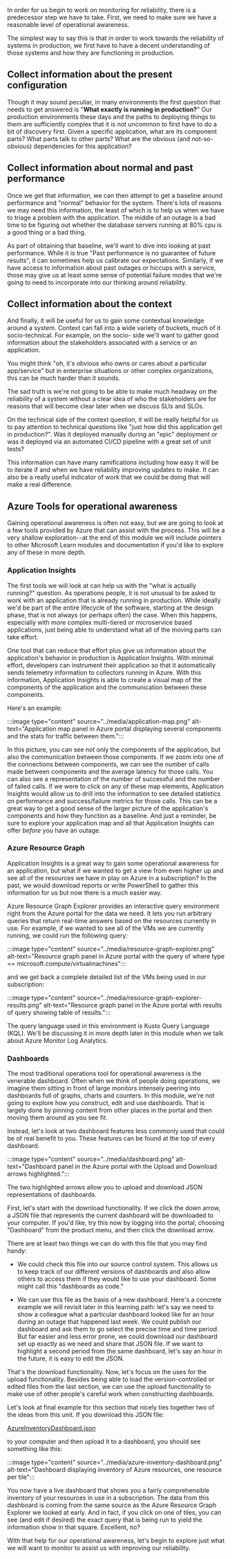 In order for us begin to work on monitoring for reliability, there is a
predecessor step we have to take. First, we need to make sure we have a
reasonable level of operational awareness.

The simplest way to say this is that in order to work towards the
reliability of systems in production, we first have to have a decent
understanding of those systems and how they are functioning in production.

## Collect information about the present configuration

Though it may sound peculiar, in many environments the first question that
needs to get answered is "**What exactly is running in production?**" Our
production environments these days and the paths to deploying things to
them are sufficiently complex that it is not uncommon to first have to do a
bit of discovery first. Given a specific application, what are its
component parts? What parts talk to other parts? What are the obvious (and
not-so-obvious) dependencies for this application?

## Collect information about normal and past performance

Once we get that information, we can then attempt to get a baseline around
performance and "normal" behavior for the system. There's lots of reasons
we may need this information, the least of which is to help us when we have
to triage a problem with the application. The middle of an outage is a bad
time to be figuring out whether the database servers running at 80% cpu is
a good thing or a bad thing.

As part of obtaining that baseline, we'll want to dive into looking at past
performance. While it is true "Past performance is no guarantee of future
results", it can sometimes help us calibrate our expectations. Similarly,
if we have access to information about past outages or hiccups with a
service, those may give us at least some sense of potential failure modes
that we're going to need to incorporate into our thinking around
reliability.

## Collect information about the context

And finally, it will be useful for us to gain some contextual knowledge
around a system. Context can fall into a wide variety of buckets, much of
it socio-technical. For example, on the socio- side we'll want to gather
good information about the stakeholders associated with a service or an
application.

You might think "oh, it's obvious who owns or cares about a particular
app/service" but in enterprise situations or other complex organizations,
this can be much harder than it sounds.

The sad truth is we're not going to be able to make much headway on the
reliability of a system without a clear idea of who the stakeholders are
for reasons that will become clear later when we discuss SLIs and SLOs.

On the technical side of the context question, it will be really helpful
for us to pay attention to technical questions like "just how did this
application get in production?". Was it deployed manually during an "epic"
deployment or was it deployed via an automated CI/CD pipeline with a great
set of unit tests?

This information can have many ramifications including how easy it will be
to iterate if and when we have reliability improving updates to make. It
can also be a really useful indicator of work that we could be doing that
will make a real difference.

## Azure Tools for operational awareness

Gaining operational awareness is often not easy, but we are going to look
at a few tools provided by Azure that can assist with the process. This
will be a very shallow exploration--at the end of this module we will
include pointers to other Microsoft Learn modules and documentation if
you'd like to explore any of these in more depth.

### Application Insights

The first tools we will look at can help us with the "what is actually
running?" question. As operations people, it is not unusual to be asked to
work with an application that is already running in production. While
ideally we'd be part of the entire lifecycle of the software, starting at
the design phase, that is not always (or perhaps often) the case. When this
happens, especially with more complex multi-tiered or microservice based
applications, just being able to understand what all of the moving parts
can take effort.

One tool that can reduce that effort plus give us information about the
application's behavior in production is Application Insights. With minimal
effort, developers can instrument their application so that it
automatically sends telemetry information to collectors running in Azure.
With this information, Application Insights is able to create a visual map
of the components of the application and the communication between these
components.

Here's an example:

:::image type="content" source="../media/application-map.png" alt-text="Application map panel in Azure portal displaying several components and the stats for traffic between them.":::

In this picture, you can see not only the components of the application,
but also the communication between those components. If we zoom into one of
the connections between components, we can see the number of calls made
between components and the average latency for those calls. You can also
see a representation of the number of successful and the number of failed
calls. If we were to click on any of these map elements, Application
Insights would allow us to drill into the information to see detailed
statistics on performance and success/failure metrics for those calls. This
can be a great way to get a good sense of the larger picture of the
application's components and how they function as a baseline. And just a
reminder, be sure to explore your application map and all that Application
Insights can offer _before_ you have an outage.

### Azure Resource Graph

Application Insights is a great way to gain some operational awareness for
an application, but what if we wanted to get a view from even higher up and
see all of the resources we have in play on Azure in a subscription? In the
past, we would download reports or write PowerShell to gather this
information for us but now there is a much easier way.

Azure Resource Graph Explorer provides an interactive query environment
right from the Azure portal for the data we need. It lets you run arbitrary
queries that return real-time answers based on the resources currently in
use. For example, if we wanted to see all of the VMs we are currently
running, we could run the following query:

:::image type="content" source="../media/resource-graph-explorer.png" alt-text="Resource graph panel in Azure portal with the query of where type == microsoft.compute/virtualmachines":::

and we get back a complete detailed list of the VMs being used in our
subscription:

:::image type="content" source="../media/resource-graph-explorer-results.png" alt-text="Resource graph panel in the Azure portal with results of query showing table of results.":::

The query language used in this environment is Kusto Query Language (KQL).
We'll be discussing it in more depth later in this module when we talk
about Azure Monitor Log Analytics.

### Dashboards

The most traditional operations tool for operational awareness is the
venerable dashboard. Often when we think of people doing operations, we
imagine them sitting in front of large monitors intensely peering into
dashboards full of graphs, charts and counters. In this module, we're not
going to explore how you construct, edit and use dashboards. That is
largely done by pinning content from other places in the portal and then
moving them around as you see fit.

Instead, let's look at two dashboard features less commonly used that could
be of real benefit to you. These features can be found at the top of every
dashboard.

:::image type="content" source="../media/dashboard.png" alt-text="Dashboard panel in the Azure portal with the Upload and Download arrows highlighted.":::

The two highlighted arrows allow you to upload and download JSON
representations of dashboards.

First, let's start with the download functionality. If we click the down
arrow, a JSON file that represents the current dashboard will be downloaded
to your computer. If you'd like, try this now by logging into the portal,
choosing "Dashboard" from the product menu, and then click the download
arrow.

There are at least two things we can do with this file that you may find
handy:

-   We could check this file into our source control system. This allows us
    to keep track of our different versions of dashboards and also allow
    others to access them if they would like to use your dashboard. Some
    might call this "dashboards as code."

-   We can use this file as the basis of a new dashboard. Here's a concrete
    example we will revisit later in this learning path: let's say we need
    to show a colleague what a particular dashboard looked like for an hour
    during an outage that happened last week. We could publish our
    dashboard and ask them to go select the precise time and time period.
    But far easier and less error prone, we could download our dashboard
    set up exactly as we need and share that JSON file. If we want to
    highlight a second period from the same dashboard, let's say an hour in
    the future, it is easy to edit the JSON.

That's the download functionality. Now, let's focus on the uses for the
upload functionality. Besides being able to load the version-controlled or
edited files from the last section, we can use the upload functionality to
make use of other people's careful work when constructing dashboards.

Let's look at final example for this section that nicely ties together two
of the ideas from this unit. If you download this JSON file:

[AzureInventoryDashboard.json](https://raw.githubusercontent.com/microsoft/ignite-learning-paths-training-ops/main/ops10/demos/AzureInventoryDashboard.json)

to your computer and then upload it to a dashboard, you should see something like this:

:::image type="content" source="../media/azure-inventory-dashboard.png" alt-text="Dashboard displaying inventory of Azure resources, one resource per tile":::

You now have a live dashboard that shows you a fairly comprehensible
inventory of your resources in use in a subscription. The data from this
dashboard is coming from the same source as the Azure Resource Graph
Explorer we looked at early. And in fact, if you click on one of tiles, you
can see (and edit if desired) the exact query that is being run to yield
the information show in that square. Excellent, no?

With that help for our operational awareness, let's begin to explore just
what we will want to monitor to assist us with improving our reliability.
